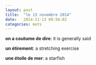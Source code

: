 ```yaml
---
layout: post
title:  "le 13 novembre 2014"
date:   2014-11-13 09:56:02
categories: mots
---
```


**on a coutume de dire**: it is generally said

**un étirement**: a stretching exercise

**une étoile de mer**: a starfish
